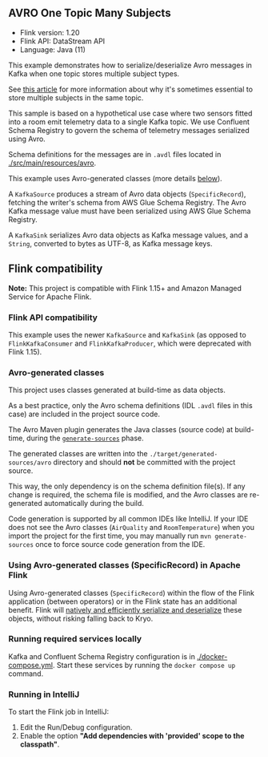 ## AVRO One Topic Many Subjects

* Flink version: 1.20
* Flink API: DataStream API
* Language: Java (11)

This example demonstrates how to serialize/deserialize Avro messages in Kafka when one topic stores multiple subject types.

See [this article](https://martin.kleppmann.com/2018/01/18/event-types-in-kafka-topic.html) for more information about why it's sometimes essential to store multiple subjects in the same topic.

This sample is based on a hypothetical use case where two sensors fitted into a room emit telemetry data to a single Kafka topic. We use Confluent Schema Registry to govern the schema of telemetry messages serialized using Avro.

Schema definitions for the messages are in `.avdl` files located in [./src/main/resources/avro](./src/main/resources/avro).

This example uses Avro-generated classes (more details [below](#using-avro-generated-classes)).

A `KafkaSource` produces a stream of Avro data objects (`SpecificRecord`), fetching the writer's schema from AWS Glue Schema Registry. The Avro Kafka message value must have been serialized using AWS Glue Schema Registry.

A `KafkaSink` serializes Avro data objects as Kafka message values, and a `String`, converted to bytes as UTF-8, as Kafka message keys.

## Flink compatibility

**Note:** This project is compatible with Flink 1.15+ and Amazon Managed Service for Apache Flink.

### Flink API compatibility
This example uses the newer `KafkaSource` and `KafkaSink` (as opposed to `FlinkKafkaConsumer` and `FlinkKafkaProducer`, which were deprecated with Flink 1.15).

### Avro-generated classes

This project uses classes generated at build-time as data objects.

As a best practice, only the Avro schema definitions (IDL `.avdl` files in this case) are included in the project source code.

The Avro Maven plugin generates the Java classes (source code) at build-time, during the [`generate-sources`](https://maven.apache.org/guides/introduction/introduction-to-the-lifecycle.html) phase.

The generated classes are written into the `./target/generated-sources/avro` directory and should **not** be committed with the project source.

This way, the only dependency is on the schema definition file(s). If any change is required, the schema file is modified, and the Avro classes are re-generated automatically during the build.

Code generation is supported by all common IDEs like IntelliJ. If your IDE does not see the Avro classes (`AirQuality` and `RoomTemperature`) when you import the project for the first time, you may manually run `mvn generate-sources` once to force source code generation from the IDE.

### Using Avro-generated classes (SpecificRecord) in Apache Flink

Using Avro-generated classes (`SpecificRecord`) within the flow of the Flink application (between operators) or in the Flink state has an additional benefit. Flink will [natively and efficiently serialize and deserialize](https://nightlies.apache.org/flink/flink-docs-master/docs/dev/datastream/fault-tolerance/serialization/types_serialization/#pojos) these objects, without risking falling back to Kryo.

### Running required services locally
Kafka and Confluent Schema Registry configuration is in [./docker-compose.yml](./docker-compose.yml). Start these services by running the `docker compose up` command.

### Running in IntelliJ
To start the Flink job in IntelliJ:
1. Edit the Run/Debug configuration.
2. Enable the option **"Add dependencies with 'provided' scope to the classpath"**.
